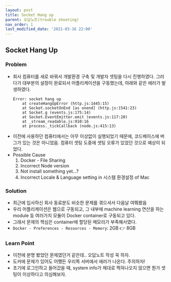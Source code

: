 ```yaml
---
layout: post
title: Socket Hang up
parent: 오답노트(trouble shooting)
nav_order: 1
last_modified_date: '2021-03-16 22:00'
---
```


## Socket Hang Up

### **Problem**
* 회사 컴퓨터를 새로 바꿔서 개발환경 구축 및 개발자 셋팅을 다시 진행하였다. 그러다가 대부분의 설정이 완료되서 어플리케이션을 구동했는데, 아래와 같은 에러가 발생하였다.
    ```shell
    Error: socket hang up
        at createHangUpError (http.js:1445:15)
        at Socket.socketOnEnd [as onend] (http.js:1541:23)
        at Socket.g (events.js:175:14)
        at Socket.EventEmitter.emit (events.js:117:20)
        at _stream_readable.js:910:16
        at process._tickCallback (node.js:415:13)
    ```
* 이전에 사용하던 컴퓨터에서는 아무 이상없이 실행되었기 때문에, 코드베이스에 버그가 있는 것은 아니었음. 컴퓨터 셋팅 도중에 셋팅 오류가 있었던 것으로 예상이 되었다.
* Possible Cause
    1. Docker - File Sharing
    2. Incorrect Node version
    3. Not install something yet...?
    4. Incorrect Locale & Language setting in 시스템 환경설정 of Mac


### **Solution**
* 최근에 입사하신 회사 동료분도 비슷한 문제를 겪으셔서 다음날 여쭤봤음
* 우리 어플리케이션은 웹으로 구동되고, 그 내부에 machine learning 연산을 하는 module 등 여러가지 모듈이 Docker container로 구동되고 있다.
* 그래서 문제의 핵심은 <span class='text-red-000'>container에 할당된 메모리가 부족</span>해서였다.
* `Docker - Preferences - Resources - Memory`: 2GB 👉 8GB


### **Learn Point**
* 이전에 분명 봤었던 문제였던거 같은데.. 오답노트 작성 꼭 하자.
* 도커에 문제가 있어도 어쨌든 우리쪽 서버에서 에러가 나온다. 주의하자!
* 초기에 로그인하고 들어갔을 때, system info가 제대로 찍혀나오지 않으면 뭔가 셋팅이 이상하다고 의심해보자.